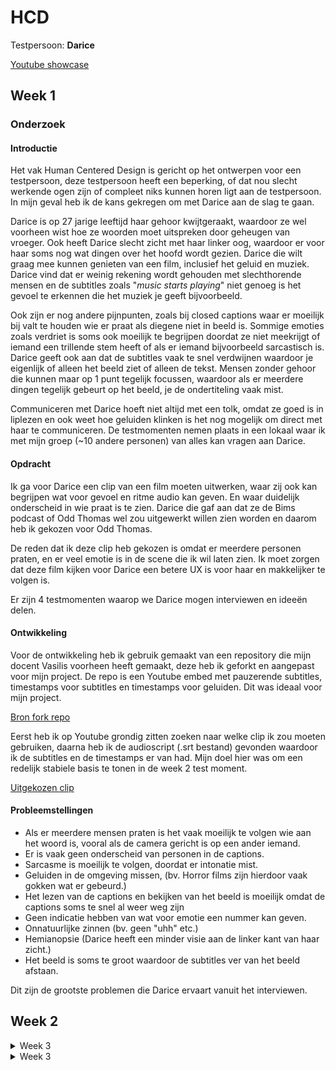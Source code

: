 # HCD
Testpersoon: <b>Darice</b>

[Youtube showcase](https://www.youtube.com/watch?v=9l1MLsNj_5o)

## Week 1

### **Onderzoek**
#### Introductie

Het vak Human Centered Design is gericht op het ontwerpen voor een testpersoon, deze testpersoon heeft een beperking, of dat nou slecht werkende ogen zijn of compleet niks kunnen horen ligt aan de testpersoon.
In mijn geval heb ik de kans gekregen om met Darice aan de slag te gaan.

Darice is op 27 jarige leeftijd haar gehoor kwijtgeraakt, waardoor ze wel voorheen wist hoe ze woorden moet uitspreken door geheugen van vroeger. Ook heeft Darice slecht zicht met haar linker oog, waardoor er voor haar soms nog wat dingen over het hoofd wordt gezien.
Darice die wilt graag mee kunnen genieten van een film, inclusief het geluid en muziek. Darice vind dat er weinig rekening wordt gehouden met slechthorende mensen en de subtitles zoals "*music starts playing*" niet genoeg is het gevoel te erkennen die het muziek je geeft bijvoorbeeld.

Ook zijn er nog andere pijnpunten, zoals bij closed captions waar er moeilijk bij valt te houden wie er praat als diegene niet in beeld is. Sommige emoties zoals verdriet is soms ook moeilijk te begrijpen doordat ze niet meekrijgt of iemand een trillende stem heeft of als er iemand bijvoorbeeld sarcastisch is. Darice geeft ook aan dat de subtitles vaak te snel verdwijnen waardoor je eigenlijk of alleen het beeld ziet of alleen de tekst. Mensen zonder gehoor die kunnen maar op 1 punt tegelijk focussen, waardoor als er meerdere dingen tegelijk gebeurt op het beeld, je de ondertiteling vaak mist.

Communiceren met Darice hoeft niet altijd met een tolk, omdat ze goed is in liplezen en ook weet hoe geluiden klinken is het nog mogelijk om direct met haar te communiceren. De testmomenten nemen plaats in een lokaal waar ik met mijn groep (~10 andere personen) van alles kan vragen aan Darice.

#### Opdracht

Ik ga voor Darice een clip van een film moeten uitwerken, waar zij ook kan begrijpen wat voor gevoel en ritme audio kan geven. En waar duidelijk onderscheid in wie praat is te zien. Darice die gaf aan dat ze de Bims podcast of Odd Thomas wel zou uitgewerkt willen zien worden en daarom heb ik gekozen voor Odd Thomas.

De reden dat ik deze clip heb gekozen is omdat er meerdere personen praten, en er veel emotie is in de scene die ik wil laten zien. Ik moet zorgen dat deze film kijken voor Darice een betere UX is voor haar en makkelijker te volgen is.

Er zijn 4 testmomenten waarop we Darice mogen interviewen en ideeën delen.

#### Ontwikkeling

Voor de ontwikkeling heb ik gebruik gemaakt van een repository die mijn docent Vasilis voorheen heeft gemaakt, deze heb ik geforkt en aangepast voor mijn project.
De repo is een Youtube embed met pauzerende subtitles, timestamps voor subtitles en timestamps voor geluiden. Dit was ideaal voor mijn project.

[Bron fork repo](https://github.com/cmda-minor-web/web-typography-22-23)


Eerst heb ik op Youtube grondig zitten zoeken naar welke clip ik zou moeten gebruiken, daarna heb ik de audioscript (.srt bestand) gevonden waardoor ik de subtitles en de timestamps er van had.
Mijn doel hier was om een redelijk stabiele basis te tonen in de week 2 test moment.

[Uitgekozen clip](https://www.youtube.com/watch?v=eCZqAzpAZB4)

#### Probleemstellingen

- Als er meerdere mensen praten is het vaak moeilijk te volgen wie aan het woord is, vooral als de camera gericht is op een ander iemand.
- Er is vaak geen onderscheid van personen in de captions.
- Sarcasme is moeilijk te volgen, doordat er intonatie mist.
- Geluiden in de omgeving missen, (bv. Horror films zijn hierdoor vaak gokken wat er gebeurd.)
- Het lezen van de captions en bekijken van het beeld is moeilijk omdat de captions soms te snel al weer weg zijn
- Geen indicatie hebben van wat voor emotie een nummer kan geven.
- Onnatuurlijke zinnen (bv. geen "uhh" etc.)
- Hemianopsie (Darice heeft een minder visie aan de linker kant van haar zicht.)
- Het beeld is soms te groot waardoor de subtitles ver van het beeld afstaan.

Dit zijn de grootste problemen die Darice ervaart vanuit het interviewen.

## Week 2



<details>
  <summary>
    Week 3
  </summary>
</details>

<details>
  <summary>
    Week 3
  </summary>
</details>
